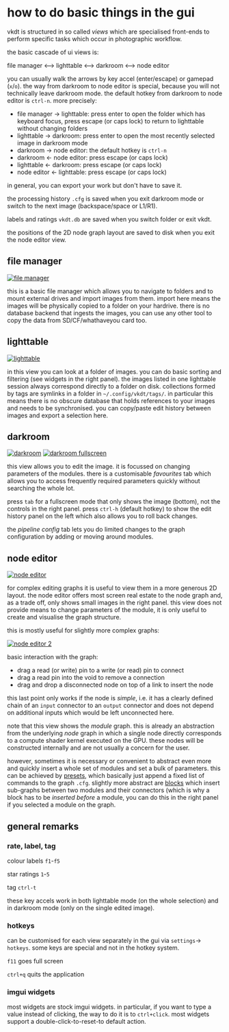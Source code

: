 # how to do basic things in the gui

vkdt is structured in so called *views* which are specialised front-ends
to perform specific tasks which occur in photographic workflow.

the basic cascade of ui views is:

file manager ⟷ lighttable ⟷ darkroom ⟷ node editor

you can usually walk the arrows by key accel (enter/escape) or gamepad
(`x`/`o`). the way from darkroom to node editor is special, because you will
not technically leave darkroom mode. the default hotkey from darkroom to
node editor is `ctrl-n`. more precisely:

* file manager → lighttable: press enter to open the folder which has keyboard focus,
  press escape (or caps lock) to return to lighttable without changing folders
* lighttable → darkroom: press enter to open the most recently selected image in darkroom mode
* darkroom → node editor: the default hotkey is `ctrl-n`
* darkroom ← node editor: press escape (or caps lock)
* lighttable ← darkroom: press escape (or caps lock)
* node editor ← lighttable: press escape (or caps lock)

in general, you can export your work but don't have to save it.

the processing history `.cfg` is saved when you exit darkroom mode or switch to
the next image (backspace/space or L1/R1).

labels and ratings `vkdt.db` are saved when you switch folder or exit vkdt.

the positions of the 2D node graph layout are saved to disk when you exit
the node editor view.

## file manager

[![file manager](files.jpg)](files.jpg)

this is a basic file manager which allows you to navigate to folders and
to mount external drives and import images from them. import here means the
images will be physically copied to a folder on your hardrive. there is no
database backend that ingests the images, you can use any other tool to copy
the data from SD/CF/whathaveyou card too.

## lighttable

[![lighttable](lighttable.jpg)](lighttable.jpg)

in this view you can look at a folder of images. you can do basic sorting and
filtering (see widgets in the right panel). the images listed in one lighttable
session always correspond directly to a folder on disk. collections formed by
tags are symlinks in a folder in `~/.config/vkdt/tags/`.
in particular this means there is no obscure database that holds references
to your images and needs to be synchronised.
you can copy/paste edit history between images and export a selection here.

## darkroom

[![darkroom](darkroom.jpg)](darkroom.jpg)
[![darkroom fullscreen](darkroom-fs.jpg)](darkroom-fs.jpg)

this view allows you to edit the image. it is focussed on changing parameters of
the modules. there is a customisable *favourites* tab which allows you to access
frequently required parameters quickly without searching the whole lot.

press `tab` for a fullscreen mode that only shows the image (bottom), not the
controls in the right panel. press `ctrl-h` (default hotkey) to show the edit
history panel on the left which also allows you to roll back changes.

the *pipeline config* tab lets you do limited changes to the graph
configuration by adding or moving around modules.


## node editor

[![node editor](node-editor.jpg)](node-editor.jpg)

for complex editing graphs it is useful to view them in a more generous 2D
layout. the node editor offers most screen real estate to the node graph and,
as a trade off, only shows small images in the right panel.
this view does not provide means to change parameters of the module, it is
only useful to create and visualise the graph structure.

this is mostly useful for slightly more complex graphs:

[![node editor 2](node-editor2.jpg)](node-editor2.jpg)

basic interaction with the graph:

* drag a read (or write) pin to a write (or read) pin to connect
* drag a read pin into the void to remove a connection
* drag and drop a disconnected node on top of a link to insert the node

this last point only works if the node is *simple*, i.e. it has a clearly
defined chain of an `input` connector to an `output` connector and does not
depend on additional inputs which would be left unconnected here.

note that this view shows the *module* graph. this is already an abstraction
from the underlying *node* graph in which a single node directly corresponds
to a compute shader kernel executed on the GPU. these nodes will be constructed
internally and are not usually a concern for the user.

however, sometimes it is necessary or convenient to abstract even more and quickly
insert a whole set of modules and set a bulk of parameters. this can be
achieved by [presets](../presets/readme.md), which basically just append a
fixed list of commands to the graph `.cfg`. slightly more abstract are
[blocks](../blocks/readme.md) which insert sub-graphs between two modules
and their connectors (which is why a block has to be *inserted before* a module,
you can do this in the right panel if you selected a module on the graph.


## general remarks

### rate, label, tag

colour labels `f1`-`f5`

star ratings `1`-`5`

tag `ctrl-t`

these key accels work in both lighttable mode (on the whole selection) and in
darkroom mode (only on the single edited image).

### hotkeys

can be customised for each view separately in the gui via `settings`→
`hotkeys`. some keys are special and not in the hotkey system.

`f11` goes full screen

`ctrl+q` quits the application

### imgui widgets

most widgets are stock imgui widgets. in particular, if you want to
type a value instead of clicking, the way to do it is to `ctrl+click`.
most widgets support a double-click-to-reset-to default action.
